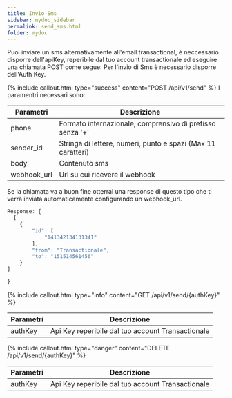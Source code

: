 ```yaml
---
title: Invio Sms
sidebar: mydoc_sidebar
permalink: send_sms.html
folder: mydoc
---
```


Puoi inviare un sms alternativamente all'email transactional, è neccessario disporre dell'apiKey, reperibile dal tuo account transactionale ed eseguire una chiamata POST come segue:
Per l'invio di Sms è necessario disporre dell'Auth Key.


{% include callout.html type="success" content="POST /api/v1/send" %}
I paramentri necessari sono:

|Parametri| Descrizione|
|-------|------|
|phone| Formato internazionale, comprensivo di prefisso senza '+'|
|sender_id| Stringa di lettere, numeri, punto e spazi (Max 11 caratteri)|
|body| Contenuto sms|
|webhook_url| Url su cui ricevere il webhook |

Se la chiamata va a buon fine otterrai una response di questo tipo che ti verrà inviata automaticamente configurando un webhook_url.

```js
Response: {
  [
    {
        "id": [
            "141342134131341"
        ],
        "from": "Transactionale",
        "to": "151514561456"
    }
]

}
```

{% include callout.html type="info" content="GET /api/v1/send/{authKey}" %}


|Parametri| Descrizione|
|-------|------|
|authKey| Api Key reperibile dal tuo account Transactionale|

{% include callout.html type="danger" content="DELETE /api/v1/send/{authKey}" %}


|Parametri| Descrizione|
|-------|------|
|authKey| Api Key reperibile dal tuo account Transactionale|